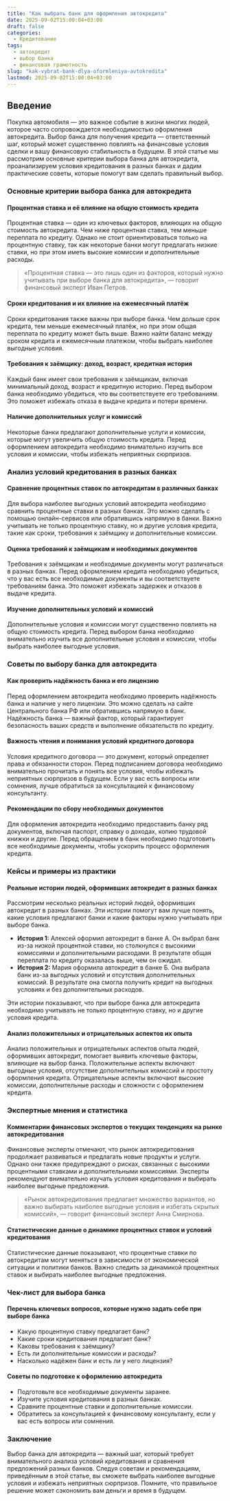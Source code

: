 ```yaml
---
title: "Как выбрать банк для оформления автокредита"
date: 2025-09-02T15:00:04+03:00
draft: false
categories:
  - Кредитование
tags:
  - автокредит
  - выбор банка
  - финансовая грамотность
slug: "kak-vybrat-bank-dlya-oformleniya-avtokredita"
lastmod: 2025-09-02T15:00:04+03:00
---
```


## Введение

Покупка автомобиля — это важное событие в жизни многих людей, которое часто сопровождается необходимостью оформления автокредита. Выбор банка для получения кредита — ответственный шаг, который может существенно повлиять на финансовые условия сделки и вашу финансовую стабильность в будущем. В этой статье мы рассмотрим основные критерии выбора банка для автокредита, проанализируем условия кредитования в разных банках и дадим практические советы, которые помогут вам сделать правильный выбор.

### Основные критерии выбора банка для автокредита

#### Процентная ставка и её влияние на общую стоимость кредита

Процентная ставка — один из ключевых факторов, влияющих на общую стоимость автокредита. Чем ниже процентная ставка, тем меньше переплата по кредиту. Однако не стоит ориентироваться только на процентную ставку, так как некоторые банки могут предлагать низкие ставки, но при этом иметь высокие комиссии и дополнительные расходы.

> «Процентная ставка — это лишь один из факторов, который нужно учитывать при выборе банка для автокредита», — говорит финансовый эксперт Иван Петров.

#### Сроки кредитования и их влияние на ежемесячный платёж

Сроки кредитования также важны при выборе банка. Чем дольше срок кредита, тем меньше ежемесячный платёж, но при этом общая переплата по кредиту может быть выше. Важно найти баланс между сроком кредита и ежемесячным платежом, чтобы выбрать наиболее выгодные условия.

#### Требования к заёмщику: доход, возраст, кредитная история

Каждый банк имеет свои требования к заёмщикам, включая минимальный доход, возраст и кредитную историю. Перед выбором банка необходимо убедиться, что вы соответствуете его требованиям. Это поможет избежать отказа в выдаче кредита и потери времени.

#### Наличие дополнительных услуг и комиссий

Некоторые банки предлагают дополнительные услуги и комиссии, которые могут увеличить общую стоимость кредита. Перед оформлением автокредита необходимо внимательно изучить все условия и комиссии, чтобы избежать неприятных сюрпризов.

### Анализ условий кредитования в разных банках

#### Сравнение процентных ставок по автокредитам в различных банках

Для выбора наиболее выгодных условий автокредита необходимо сравнить процентные ставки в разных банках. Это можно сделать с помощью онлайн-сервисов или обратившись напрямую в банки. Важно учитывать не только процентную ставку, но и другие условия кредита, такие как сроки, требования к заёмщику и дополнительные комиссии.

#### Оценка требований к заёмщикам и необходимых документов

Требования к заёмщикам и необходимые документы могут различаться в разных банках. Перед оформлением кредита необходимо убедиться, что у вас есть все необходимые документы и вы соответствуете требованиям банка. Это поможет избежать задержек и отказов в выдаче кредита.

#### Изучение дополнительных условий и комиссий

Дополнительные условия и комиссии могут существенно повлиять на общую стоимость кредита. Перед выбором банка необходимо внимательно изучить все дополнительные условия и комиссии, чтобы выбрать наиболее выгодные условия.

### Советы по выбору банка для автокредита

#### Как проверить надёжность банка и его лицензию

Перед оформлением автокредита необходимо проверить надёжность банка и наличие у него лицензии. Это можно сделать на сайте Центрального банка РФ или обратившись напрямую в банк. Надёжность банка — важный фактор, который гарантирует безопасность ваших средств и выполнение обязательств по кредиту.

#### Важность чтения и понимания условий кредитного договора

Условия кредитного договора — это документ, который определяет права и обязанности сторон. Перед подписанием договора необходимо внимательно прочитать и понять все условия, чтобы избежать неприятных сюрпризов в будущем. Если у вас есть вопросы или сомнения, лучше обратиться за консультацией к финансовому консультанту.

#### Рекомендации по сбору необходимых документов

Для оформления автокредита необходимо предоставить банку ряд документов, включая паспорт, справку о доходах, копию трудовой книжки и другие. Перед обращением в банк необходимо подготовить все необходимые документы, чтобы ускорить процесс оформления кредита.

### Кейсы и примеры из практики

#### Реальные истории людей, оформивших автокредит в разных банках

Рассмотрим несколько реальных историй людей, оформивших автокредит в разных банках. Эти истории помогут вам лучше понять, какие условия предлагают банки и какие факторы нужно учитывать при выборе банка.

- **История 1:** Алексей оформил автокредит в банке А. Он выбрал банк из-за низкой процентной ставки, но столкнулся с высокими комиссиями и дополнительными расходами. В результате общая переплата по кредиту оказалась выше, чем он ожидал.
- **История 2:** Мария оформила автокредит в банке Б. Она выбрала банк из-за выгодных условий и отсутствия дополнительных комиссий. В результате она смогла получить кредит на выгодных условиях и без дополнительных расходов.

Эти истории показывают, что при выборе банка для автокредита необходимо учитывать не только процентную ставку, но и другие условия кредита.

#### Анализ положительных и отрицательных аспектов их опыта

Анализ положительных и отрицательных аспектов опыта людей, оформивших автокредит, помогает выявить ключевые факторы, влияющие на выбор банка. Положительные аспекты включают выгодные условия, отсутствие дополнительных комиссий и простоту оформления кредита. Отрицательные аспекты включают высокие комиссии, дополнительные расходы и сложности с оформлением кредита.

### Экспертные мнения и статистика

#### Комментарии финансовых экспертов о текущих тенденциях на рынке автокредитования

Финансовые эксперты отмечают, что рынок автокредитования продолжает развиваться и предлагать новые продукты и услуги. Однако они также предупреждают о рисках, связанных с высокими процентными ставками и дополнительными комиссиями. Эксперты рекомендуют внимательно изучать условия кредитования и выбирать наиболее выгодные предложения.

> «Рынок автокредитования предлагает множество вариантов, но важно выбирать наиболее выгодные условия и избегать скрытых комиссий», — говорит финансовый эксперт Анна Смирнова.

#### Статистические данные о динамике процентных ставок и условий кредитования

Статистические данные показывают, что процентные ставки по автокредитам могут меняться в зависимости от экономической ситуации и политики банков. Важно следить за динамикой процентных ставок и выбирать наиболее выгодные предложения.

### Чек-лист для выбора банка

#### Перечень ключевых вопросов, которые нужно задать себе при выборе банка

- Какую процентную ставку предлагает банк?
- Какие сроки кредитования предлагает банк?
- Каковы требования к заёмщику?
- Есть ли дополнительные комиссии и расходы?
- Насколько надёжен банк и есть ли у него лицензия?

#### Советы по подготовке к оформлению автокредита

- Подготовьте все необходимые документы заранее.
- Изучите условия кредитования в разных банках.
- Сравните процентные ставки и дополнительные комиссии.
- Обратитесь за консультацией к финансовому консультанту, если у вас есть вопросы или сомнения.

### Заключение

Выбор банка для автокредита — важный шаг, который требует внимательного анализа условий кредитования и сравнения предложений разных банков. Следуя советам и рекомендациям, приведённым в этой статье, вы сможете выбрать наиболее выгодные условия и избежать неприятных сюрпризов. Помните, что правильное решение может сэкономить вам деньги и время в будущем.


